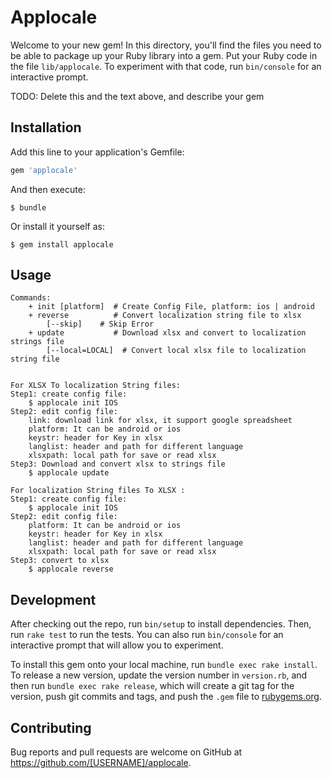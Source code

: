 # Applocale

Welcome to your new gem! In this directory, you'll find the files you need to be able to package up your Ruby library into a gem. Put your Ruby code in the file `lib/applocale`. To experiment with that code, run `bin/console` for an interactive prompt.

TODO: Delete this and the text above, and describe your gem

## Installation

Add this line to your application's Gemfile:

```ruby
gem 'applocale'
```

And then execute:

    $ bundle

Or install it yourself as:

    $ gem install applocale

## Usage

	Commands:
		+ init [platform]  # Create Config File, platform: ios | android
		+ reverse          # Convert localization string file to xlsx
			[--skip]  	# Skip Error
		+ update           # Download xlsx and convert to localization strings file
			[--local=LOCAL]  # Convert local xlsx file to localization string file


	For XLSX To localization String files: 
	Step1: create config file:
		$ applocale init IOS
	Step2: edit config file:
		link: download link for xlsx, it support google spreadsheet
		platform: It can be android or ios
		keystr: header for Key in xlsx
		langlist: header and path for different language
		xlsxpath: local path for save or read xlsx
	Step3: Download and convert xlsx to strings file
		$ applocale update

	For localization String files To XLSX : 
	Step1: create config file:
		$ applocale init IOS
	Step2: edit config file:
		platform: It can be android or ios
		keystr: header for Key in xlsx
		langlist: header and path for different language
		xlsxpath: local path for save or read xlsx
	Step3: convert to xlsx 
		$ applocale reverse

## Development

After checking out the repo, run `bin/setup` to install dependencies. Then, run `rake test` to run the tests. You can also run `bin/console` for an interactive prompt that will allow you to experiment.

To install this gem onto your local machine, run `bundle exec rake install`. To release a new version, update the version number in `version.rb`, and then run `bundle exec rake release`, which will create a git tag for the version, push git commits and tags, and push the `.gem` file to [rubygems.org](https://rubygems.org).

## Contributing

Bug reports and pull requests are welcome on GitHub at https://github.com/[USERNAME]/applocale.

